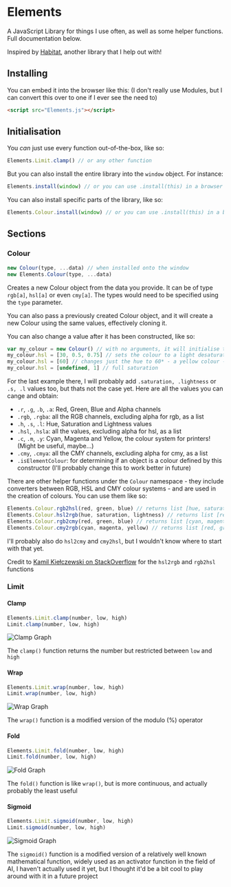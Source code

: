 # Elements
A JavaScript Library for things I use often, as well as some helper functions. Full documentation below.

Inspired by [Habitat](https://github.com/l2wilson94/Habitat), another library that I help out with!

## Installing
You can embed it into the browser like this: (I don't really use Modules, but I can convert this over to one if I ever see the need to)
```html
<script src="Elements.js"></script>
```

## Initialisation
You _can_ just use every function out-of-the-box, like so:
```js
Elements.Limit.clamp() // or any other function
```
But you can also install the entire library into the `window` object. For instance:
```js
Elements.install(window) // or you can use .install(this) in a browser
```
You can also install specific parts of the library, like so:
```js
Elements.Colour.install(window) // or you can use .install(this) in a browser
```

## Sections
### Colour
```js
new Colour(type, ...data) // when installed onto the window
new Elements.Colour(type, ...data)
```
Creates a new Colour object from the data you provide. It can be of type `rgb[a]`, `hsl[a]` or even `cmy[a]`. The types would need to be specified using the `type` parameter.

You can also pass a previously created Colour object, and it will create a new Colour using the same values, effectively cloning it.

You can also change a value after it has been constructed, like so:
```js
var my_colour = new Colour() // with no arguments, it will initialise to black, or { r: 0, g: 0, b: 0, a: 255 }
my_colour.hsl = [30, 0.5, 0.75] // sets the colour to a light desaturated orange
my_colour.hsl = [60] // changes just the hue to 60* - a yellow colour - keeping the saturation and lightness the same
my_colour.hsl = [undefined, 1] // full saturation
```
For the last example there, I will probably add `.saturation, .lightness` or `.s, .l` values too, but thats not the case yet. Here are all the values you can cange and obtain:
- `.r`, `.g`, `.b`, `.a`: Red, Green, Blue and Alpha channels
- `.rgb`, `.rgba`: all the RGB channels, excluding alpha for rgb, as a list
- `.h`, `.s`, `.l`: Hue, Saturation and Lightness values
- `.hsl`, `.hsla`: all the values, excluding alpha for hsl, as a list
- `.c`, `.m`, `.y`: Cyan, Magenta and Yellow, the colour system for printers! (Might be useful, maybe...)
- `.cmy`, `.cmya`: all the CMY channels, excluding alpha for cmy, as a list
- `.isElementColour`: for determining if an object is a colour defined by this constructor (I'll probably change this to work better in future)

There are other helper functions under the `Colour` namespace - they include converters between RGB, HSL and CMY colour systems - and are used in the creation of colours. You can use them like so:
```js
Elements.Colour.rgb2hsl(red, green, blue) // returns list [hue, saturation, lightness]
Elements.Colour.hsl2rgb(hue, saturation, lightness) // returns list [red, green, blue]
Elements.Colour.rgb2cmy(red, green, blue) // returns list [cyan, magenta, yellow]
Elements.Colour.cmy2rgb(cyan, magenta, yellow) // returns list [red, green, blue]
```

I'll probably also do `hsl2cmy` and `cmy2hsl`, but I wouldn't know where to start with that yet.

Credit to [Kamil Kiełczewski on StackOverflow](https://stackoverflow.com/a/64090995) for the `hsl2rgb` and `rgb2hsl` functions

### Limit
#### Clamp
```js
Elements.Limit.clamp(number, low, high)
Limit.clamp(number, low, high)
```
![Clamp Graph](https://user-images.githubusercontent.com/25611707/147256564-1a441c7c-f117-444c-8496-1e7134d06e01.png)

The `clamp()` function returns the number but restricted between `low` and `high`

#### Wrap
```js
Elements.Limit.wrap(number, low, high)
Limit.wrap(number, low, high)
```
![Wrap Graph](https://user-images.githubusercontent.com/25611707/147256614-a646cdac-544b-469d-a030-acd28c7fa96c.png)

The `wrap()` function is a modified version of the modulo (%) operator

#### Fold
```js
Elements.Limit.fold(number, low, high)
Limit.fold(number, low, high)
```
![Fold Graph](https://user-images.githubusercontent.com/25611707/147256972-7b3cb09e-e083-4a75-a6f5-5f8190917b4b.png)

The `fold()` function is like `wrap()`, but is more continuous, and actually probably the least useful

#### Sigmoid
```js
Elements.Limit.sigmoid(number, low, high)
Limit.sigmoid(number, low, high)
```
![Sigmoid Graph](https://user-images.githubusercontent.com/25611707/147257188-8cc356ce-ab7a-4782-a435-cec61dda8e8a.png)

The `sigmoid()` function is a modified version of a relatively well known mathematical function, widely used as an activator function in the field of AI, I haven't actually used it yet, but I thought it'd be a bit cool to play around with it in a future project

